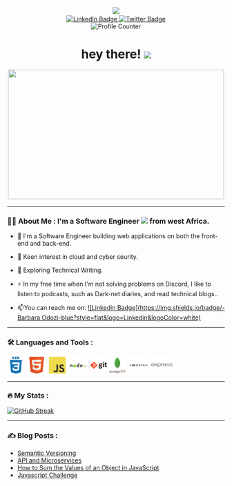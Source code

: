 
<div id="header" align="center">
  <img src="https://media.giphy.com/media/1V3KXtMHJq2YPK7xyl/giphy.gif" width="100"/>
</div>

<div id="badges" align="center">
  <a href="https://www.linkedin.com/feed/">
    <img src="https://img.shields.io/badge/LinkedIn-blue?style=for-the-badge&logo=linkedin&logoColor=white" alt="LinkedIn Badge"/>
  </a>

  <a href="https://twitter.com/home">
    <img src="https://img.shields.io/badge/Twitter-blue?style=for-the-badge&logo=twitter&logoColor=white" alt="Twitter Badge"/>
  </a>
</div>

<div id="badges" align="center">
  <img src="https://komarev.com/ghpvc/?username=geekiedj&style=flat-square&color=blue" alt="Profile Counter"/>
</div>

<div align="center">
   <h1>
     hey there!
     <img src="https://media.giphy.com/media/hvRJCLFzcasrR4ia7z/giphy.gif" width="30px"/>
   </h1>
</div>

<div align="center">
  <img src="https://media.giphy.com/media/11BbGyhVmk4iLS/giphy.gif" width="500" height="300"/>
</div>

---

### :woman_technologist: About Me : I'm a Software Engineer <img src="https://media.giphy.com/media/WUlplcMpOCEmTGBtBW/giphy.gif" width="30"> from west Africa.

- :telescope: I'm a Software Engineer building web applications on both the front-end and back-end.

- :telescope: Keen interest in cloud and cyber seurity.

- :seedling: Exploring Technical Writing.

- :zap: In my free time when I'm not solving problems on Discord, I like to listen to podcasts, such as Dark-net diaries, and read technical blogs..

- :mailbox:You can reach me on: [![Linkedin Badge](https://img.shields.io/badge/-Barbara Odozi-blue?style=flat&logo=Linkedin&logoColor=white)](https://www.linkedin.com/feed/)

---

### :hammer_and_wrench: Languages and Tools :
<div>
  <img src="https://github.com/devicons/devicon/blob/master/icons/css3/css3-plain-wordmark.svg"  title="CSS3" alt="CSS" width="40" height="40"/>&nbsp;
  <img src="https://github.com/devicons/devicon/blob/master/icons/html5/html5-original.svg" title="HTML5" alt="HTML" width="40" height="40"/>&nbsp;
  <img src="https://github.com/devicons/devicon/blob/master/icons/javascript/javascript-original.svg" title="JavaScript" alt="JavaScript" width="40"height="40"/>&nbsp;
  <img src="https://github.com/devicons/devicon/blob/master/icons/nodejs/nodejs-original-wordmark.svg" title="NodeJS" alt="NodeJS" width="40" height="40"/>&nbsp;
  <img src="https://github.com/devicons/devicon/blob/master/icons/git/git-original-wordmark.svg" title="Git" **alt="Git" width="40" height="40"/>
  <img src="https://github.com/devicons/devicon/blob/master/icons/mongodb/mongodb-original-wordmark.svg" title="MongoDB" **alt="MongoDB" width="40" height="40"/>
  <img src="https://github.com/devicons/devicon/blob/master/icons/codepen/codepen-original-wordmark.svg" title="Codepen" **alt="Codepen" width="50" height="40"/>
  <img src="https://github.com/devicons/devicon/blob/master/icons/express/express-original-wordmark.svg" title="Express" **alt="Express" width="50" height="40"/>
</div>

---

### :fire: My Stats :
[![GitHub Streak](http://github-readme-streak-stats.herokuapp.com?user=geekiedj&theme=radical&background=#800080)](https://git.io/streak-stats)

---

### :writing_hand: Blog Posts :

<!-- BLOG-POST-LIST:START -->
- [Semantic Versioning](https://geekiebarbs.hashnode.dev/semantic-versioning)
- [API and Microservices](https://geekiebarbs.hashnode.dev/microservices-and-api)
- [How to Sum the Values of an Object in JavaScript](https://geekiebarbs.hashnode.dev/how-to-sum-the-values-of-an-object-in-javascript)
- [Javascript Challenge](https://geekiebarbs.hashnode.dev/javascript-challenge-1)
<!-- BLOG-POST-LIST:END -->
